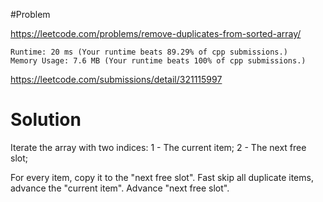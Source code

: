 #Problem

https://leetcode.com/problems/remove-duplicates-from-sorted-array/  

```
Runtime: 20 ms (Your runtime beats 89.29% of cpp submissions.)
Memory Usage: 7.6 MB (Your runtime beats 100% of cpp submissions.)
```
https://leetcode.com/submissions/detail/321115997

# Solution

Iterate the array with two indices:
1 - The current item;
2 - The next free slot;

For every item, copy it to the "next free slot".
Fast skip all duplicate items, advance the "current item".
Advance "next free slot".

